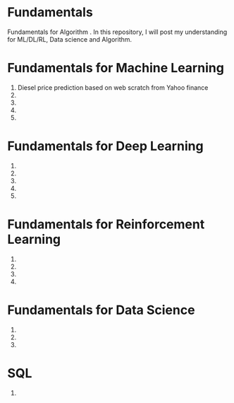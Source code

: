 # Fundamentals
Fundamentals for Algorithm
  . In this repository, I will post my understanding for ML/DL/RL, Data science and Algorithm.
  
  # Fundamentals for Machine Learning
  1. Diesel price prediction based on web scratch from Yahoo finance
  2. 
  3. 
  4. 
  5. 
  
 
  
  # Fundamentals for Deep Learning
  1. 
  2. 
  3. 
  4. 
  5. 
  
  
  
  
  # Fundamentals for Reinforcement Learning
  1. 
  2. 
  3. 
  4. 
  
  
  
  # Fundamentals for Data Science
  1. 
  2. 
  3. 
  
  
  
  # SQL
  1. 
   
